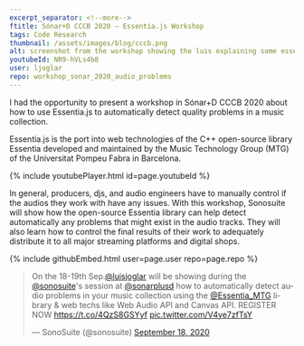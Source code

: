 ```yaml
---
excerpt_separator: <!--more-->
ftitle: Sónar+D CCCB 2020 – Essentia.js Workshop
tags: Code Research
thumbnail: /assets/images/blog/cccb.png
alt: screenshot from the workshop showing the luis explaining some essentia.js code
youtubeId: NR9-hVLs4b8
user: ljoglar
repo: workshop_sonar_2020_audio_problems
---
```


I had the opportunity to present a workshop in Sónar+D CCCB 2020 about how to use Essentia.js to
automatically detect quality problems in a music collection.
<!--more-->
Essentia.js is the port into web technologies of the C++ open-source library Essentia developed and
maintained by the Music Technology Group (MTG) of the Universitat Pompeu Fabra in Barcelona.

{% include youtubePlayer.html id=page.youtubeId %}

In general, producers, djs, and audio engineers have to manually control if the audios they work
with have any issues. With this workshop, Sonosuite will show how the open-source Essentia library
can help detect automatically any problems that might exist in the audio tracks. They will also
learn how to control the final results of their work to adequately distribute it to all major
streaming platforms and digital shops.

{% include githubEmbed.html user=page.user repo=page.repo %}
<blockquote class="twitter-tweet"><p lang="en" dir="ltr">On the 18-19th Sep.<a href="https://twitter.com/luisjoglar?ref_src=twsrc%5Etfw">@luisjoglar</a> will be showing during the <a href="https://twitter.com/sonosuite?ref_src=twsrc%5Etfw">@sonosuite</a>&#39;s session at <a href="https://twitter.com/sonarplusd?ref_src=twsrc%5Etfw">@sonarplusd</a> how to automatically detect audio problems in your music collection using the <a href="https://twitter.com/Essentia_MTG?ref_src=twsrc%5Etfw">@Essentia_MTG</a> library &amp; web techs like Web Audio API and Canvas API. REGISTER NOW <a href="https://t.co/4QzS8GSYyf">https://t.co/4QzS8GSYyf</a> <a href="https://t.co/V4ye7zfTsY">pic.twitter.com/V4ye7zfTsY</a></p>&mdash; SonoSuite (@sonosuite) <a href="https://twitter.com/sonosuite/status/1306885357108187138?ref_src=twsrc%5Etfw">September 18, 2020</a></blockquote>
<script async src="https://platform.twitter.com/widgets.js" charset="utf-8"></script> 




